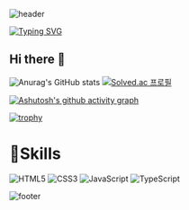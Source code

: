 ![header](https://capsule-render.vercel.app/api?text=Dongja_J&type=Waving&color=gradient&height=200&animation=fadeIn)


[![Typing SVG](https://readme-typing-svg.demolab.com/?pause=1000&center=true&width=800&height=80&multiline=true&lines=I'm+learning+Typescript+and+Object+oriented+Programming;And+I'm+interested+in+Functional+Programming&font=Redressed&size=30)](https://git.io/typing-svg)


## Hi there 👋
<!--
**DongjaJ/DongjaJ** is a ✨ _special_ ✨ repository because its `README.md` (this file) appears on your GitHub profile.

Here are some ideas to get you started:

- 🔭 I’m currently working on ...
- 🌱 I’m currently learning ...
- 👯 I’m looking to collaborate on ...
- 🤔 I’m looking for help with ...
- 💬 Ask me about ...
- 📫 How to reach me: ...
- 😄 Pronouns: ...
- ⚡ Fun fact: ...
-->


![Anurag's GitHub stats](https://github-readme-stats.vercel.app/api?username=DongjaJ&show_icons=true&theme=gruvbox)
[![Solved.ac
프로필](http://mazassumnida.wtf/api/generate_badge?boj=ehdghks12)](https://solved.ac/ehdghks12)

[![Ashutosh's github activity graph](https://github-readme-activity-graph.cyclic.app/graph?username=DongjaJ&theme=react)](https://github.com/ashutosh00710/github-readme-activity-graph)

[![trophy](https://github-profile-trophy.vercel.app/?username=dkssud8150&theme=flat&column=7)](https://github.com/dkssud8150/)


# 💪Skills
![HTML5](https://img.shields.io/badge/HTML5-E34F26.svg?&style=for-the-badge&logo=HTML5&logoColor=white)
![CSS3](https://img.shields.io/badge/CSS3-1572B6.svg?&style=for-the-badge&logo=CSS3&logoColor=white)
![JavaScript](https://img.shields.io/badge/JavaScript-F7DF1E.svg?&style=for-the-badge&logo=JavaScript&logoColor=white)
![TypeScript](https://img.shields.io/badge/TypeScript-3178C6.svg?&style=for-the-badge&logo=TypeScript&logoColor=white)

![footer](https://capsule-render.vercel.app/api?type=Waving&color=gradient&section=footer&height=200&animation=fadeIn)
